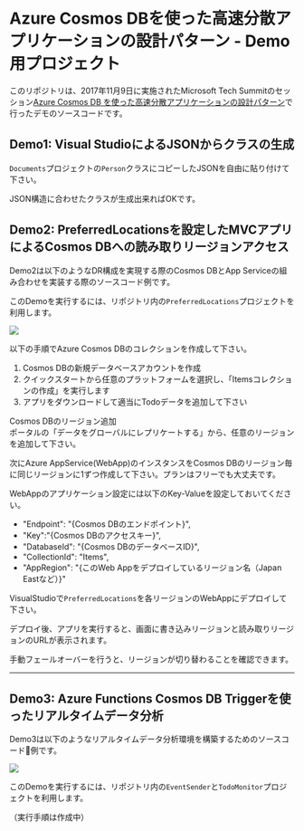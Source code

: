 # Azure Cosmos DBを使った高速分散アプリケーションの設計パターン - Demo用プロジェクト

このリポジトリは、2017年11月9日に実施されたMicrosoft Tech Summitのセッション[Azure Cosmos DB を使った高速分散アプリケーションの設計パターン](https://www.slideshare.net/kazuyukimiyake/azure-cosmos-db-81795518)で行ったデモのソースコードです。

## Demo1: Visual StudioによるJSONからクラスの生成

```Documents```プロジェクトの```Person```クラスにコピーしたJSONを自由に貼り付けて下さい。

JSON構造に合わせたクラスが生成出来ればOKです。

## Demo2: PreferredLocationsを設定したMVCアプリによるCosmos DBへの読み取りリージョンアクセス

Demo2は以下のようなDR構成を実現する際のCosmos DBとApp Serviceの組み合わせを実装する際のソースコード例です。

このDemoを実行するには、リポジトリ内の```PreferredLocations```プロジェクトを利用します。

![](.images/dal005-demo2.png)

以下の手順でAzure Cosmos DBのコレクションを作成して下さい。
1. Cosmos DBの新規データベースアカウントを作成
1. クイックスタートから任意のプラットフォームを選択し、「Itemsコレクションの作成」を実行します
1. アプリをダウンロードして適当にTodoデータを追加して下さい


Cosmos DBのリージョン追加  
ポータルの「データをグローバルにレプリケートする」から、任意のリージョンを追加して下さい。

次にAzure AppService(WebApp)のインスタンスをCosmos DBのリージョン毎に同じリージョンに1ずつ作成して下さい。プランはフリーでも大丈夫です。

WebAppのアプリケーション設定には以下のKey-Valueを設定しておいてください。

* "Endpoint": "{Cosmos DBのエンドポイント}",
* "Key":"{Cosmos DBのアクセスキー}",
* "DatabaseId": "{Cosmos DBのデータベースID}",
* "CollectionId": "Items",
* "AppRegion": "{このWeb Appをデプロイしているリージョン名（Japan Eastなど）}"

VisualStudioで```PreferredLocations```を各リージョンのWebAppにデプロイして下さい。

デプロイ後、アプリを実行すると、画面に書き込みリージョンと読み取りリージョンのURLが表示されます。

手動フェールオーバーを行うと、リージョンが切り替わることを確認できます。

---

## Demo3: Azure Functions Cosmos DB Triggerを使ったリアルタイムデータ分析

Demo3は以下のようなリアルタイムデータ分析環境を構築するためのソースコード例です。

![](.images/dal005-demo3.png)

このDemoを実行するには、リポジトリ内の```EventSender```と```TodoMonitor```プロジェクトを利用します。

（実行手順は作成中）
